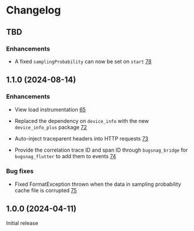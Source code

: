 Changelog
=========

## TBD

### Enhancements

* A fixed `samplingProbability` can now be set on `start` [78](https://github.com/bugsnag/bugsnag-flutter-performance/pull/78)

## 1.1.0 (2024-08-14)

### Enhancements

* View load instrumentation
  [65](https://github.com/bugsnag/bugsnag-flutter-performance/pull/65)
  
* Replaced the dependency on `device_info` with the new `device_info_plus` package [72](https://github.com/bugsnag/bugsnag-flutter-performance/pull/72)
  
* Auto-inject traceparent headers into HTTP requests [73](https://github.com/bugsnag/bugsnag-flutter-performance/pull/73)

* Provide the correlation trace ID and span ID through `bugsnag_bridge` for `bugsnag_flutter` to add them to events [74](https://github.com/bugsnag/bugsnag-flutter-performance/pull/74)

### Bug fixes

* Fixed FormatException thrown when the data in sampling probability cache file is corrupted [75](https://github.com/bugsnag/bugsnag-flutter-performance/pull/75)

## 1.0.0 (2024-04-11)

Initial release
